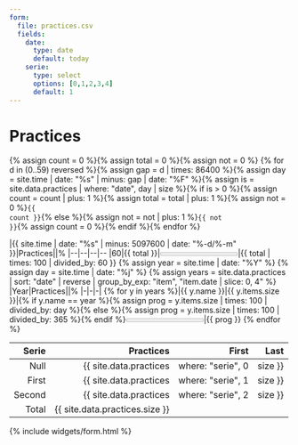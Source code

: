 ```yaml
---
form:
  file: practices.csv
  fields:
    date:
      type: date
      default: today
    serie:
      type: select
      options: [0,1,2,3,4]
      default: 1
---
```

Practices
=========

{% assign count = 0 %}{% assign total = 0 %}{% assign not = 0 %}
{% for d in (0..59) reversed %}{% assign gap = d | times: 86400 %}{% assign day = site.time | date: "%s" | minus: gap | date: "%F" %}{% assign is = site.data.practices | where: "date", day | size %}{% if is > 0 %}{% assign count = count | plus: 1 %}{% assign total = total | plus: 1 %}{% assign not = 0 %}<code data-serie='{{ site.data.practices | where: "date", day | map: "serie" }}'>{{ count }}</code>{% else %}{% assign not = not | plus: 1 %}<code>{{ not }}</code>{% assign count = 0 %}{% endif %}{% endfor %}

|{{ site.time | date: "%s" | minus: 5097600 | date: "%-d/%-m" }}|Practices||%
|--|--|--|--
|60|{{ total }}|<progress max="60" value="{{ total }}"></progress>|{{ total | times: 100 | divided_by: 60 }}
{% assign year = site.time | date: "%Y" %}
{% assign day = site.time | date: "%j" %}
{% assign years = site.data.practices | sort: "date" | reverse | group_by_exp: "item", "item.date | slice: 0, 4" %}
|Year|Practices||%
|-|-|-|
{% for y in years %}|{{ y.name }}|{{ y.items.size }}|{% if y.name == year %}{% assign prog = y.items.size | times: 100 | divided_by: day %}{% else %}{% assign prog = y.items.size | times: 100 | divided_by: 365 %}{% endif %}<progress max="100" value="{{ prog }}"></progress>|{{ prog }}
{% endfor %}

|Serie|Practices|First|Last
|--:|--:|--:|--:|
|Null|{{ site.data.practices | where: "serie", 0 | size }}|{% include widgets/first.html data=site.data.practices field='serie' value='0' %}|{% include widgets/last.html data=site.data.practices field='serie' value='0' %}
|First|{{ site.data.practices | where: "serie", 1 | size }}|{% include widgets/first.html data=site.data.practices field='serie' value='1' %}|{% include widgets/last.html data=site.data.practices field='serie' value='1' %}
|Second|{{ site.data.practices | where: "serie", 2 | size }}|{% include widgets/first.html data=site.data.practices field='serie' value='2' %}|{% include widgets/last.html data=site.data.practices field='serie' value='2' %}
|Total|{{ site.data.practices.size }}

<style>
time>span{color:var(--fg-muted)}
[data-serie='2']{color: var(--color-red)}
[data-serie='1']{color: var(--color-green)}
[data-serie='0']{color: var(--color-violet)}
main code:not([data-serie]){opacity: .3}
</style>
{% include widgets/form.html %}
